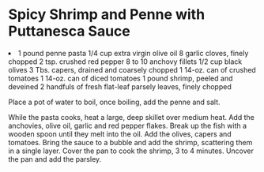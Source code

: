 <h1>Spicy Shrimp and Penne with Puttanesca Sauce</h1>

<li>
1 pound penne pasta
1/4 cup extra virgin olive oil
8 garlic cloves, finely chopped
2 tsp. crushed red pepper
8 to 10 anchovy fillets
1/2 cup black olives
3 Tbs. capers, drained and coarsely chopped
1 14-oz. can of crushed tomatoes
1 14-oz. can of diced tomatoes
1 pound shrimp, peeled and deveined
2 handfuls of fresh flat-leaf parsely leaves, finely chopped
  </li>


Place a pot of water to boil, once boiling, add the penne and salt.

While the pasta cooks, heat a large, deep skillet over medium heat.  Add the anchovies, olive oil, garlic and red pepper flakes.  Break up the fish with a wooden spoon until they melt into the oil.  Add the olives, capers and tomatoes.  Bring the sauce to a bubble and add the shrimp, scattering them in a single layer.  Cover the pan to cook the shrimp, 3 to 4 minutes.  Uncover the pan and add the parsley.
